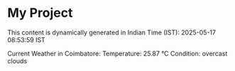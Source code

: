# My Project

This content is dynamically generated in Indian Time (IST): 2025-05-17 08:53:59 IST


Current Weather in Coimbatore:
Temperature: 25.87 °C
Condition: overcast clouds
